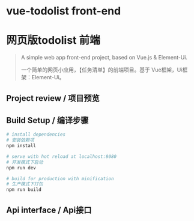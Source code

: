 # vue-todolist front-end
# 网页版todolist 前端

> A simple web app front-end project, based on Vue.js & Element-Ui.
>
> 一个简单的网页小应用，【任务清单】的前端项目。基于 Vue框架，Ui框架：Element-Ui。

## Project review / 项目预览



## Build Setup / 编译步骤

``` bash
# install dependencies
# 安装依赖项
npm install

# serve with hot reload at localhost:8080
# 开发模式下启动
npm run dev

# build for production with minification
# 生产模式下打包
npm run build


```

## Api interface / Api接口